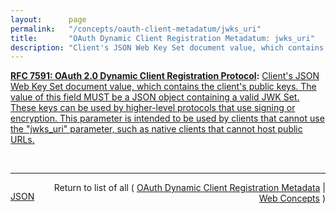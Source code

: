 ```yaml
---
layout:      page
permalink:   "/concepts/oauth-client-metadatum/jwks_uri"
title:       "OAuth Dynamic Client Registration Metadatum: jwks_uri"
description: "Client's JSON Web Key Set document value, which contains the client's public keys. The value of this field MUST be a JSON object containing a valid JWK Set. These keys can be used by higher-level protocols that use signing or encryption. This parameter is intended to be used by clients that cannot use the \"jwks_uri\" parameter, such as native clients that cannot host public URLs."
---
```


**[RFC 7591: OAuth 2.0 Dynamic Client Registration Protocol](/specs/IETF/RFC/7591 "This specification defines mechanisms for dynamically registering OAuth 2.0 clients with authorization servers. Registration requests send a set of desired client metadata values to the authorization server. The resulting registration responses return a client identifier to use at the authorization server and the client metadata values registered for the client. The client can then use this registration information to communicate with the authorization server using the OAuth 2.0 protocol. This specification also defines a set of common client metadata fields and values for clients to use during registration."):** [Client's JSON Web Key Set document value, which contains the client's public keys. The value of this field MUST be a JSON object containing a valid JWK Set. These keys can be used by higher-level protocols that use signing or encryption. This parameter is intended to be used by clients that cannot use the "jwks_uri" parameter, such as native clients that cannot host public URLs.](http://tools.ietf.org/html/rfc7591#section-2 "Read documentation for OAuth Dynamic Client Registration Metadatum &#34;jwks_uri&#34;")

<br/>
<hr/>

<p style="float : left"><a href="./jwks_uri.json" title="JSON representing this particular Web Concept value">JSON</a></p>
<p style="text-align: right">Return to list of all ( <a href="../oauth-client-metadata">OAuth Dynamic Client Registration Metadata</a> | <a href="../">Web Concepts</a> )</p>
